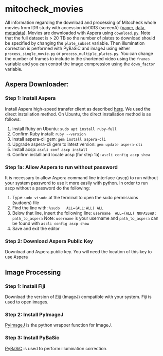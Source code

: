 # mitocheck_movies
All information regarding the download and processing of Mitocheck whole movies from IDR study with accession idr0013 (screenA) ([paper](https://pubmed.ncbi.nlm.nih.gov/20360735/idr), [data](https://idr.openmicroscopy.org/webclient/?show=screen-1101), [metadata](https://github.com/IDR/idr-metadata/blob/master/idr0013-neumann-mitocheck/screenA/)). 
Movies are downloaded with Aspera using `download.py`. 
Note that the full dataset is > 20 TB so the number of plates to download should be specified by changing the `plate_subset` variable.
Then illumination correction is performed with PyBaSiC and imageJ using either `process_single_movie.py` or `process_multiple_plates.py`. 
You can change the number of frames to include in the shortened video using the `frames` variable and you can control the image compression using the `down_factor` variable.  

## Aspera Downloader:

### Step 1: Install Aspera

Install Aspera high-speed transfer client as described [here](https://github.com/IBM/aspera-cli#installation). 
We used the direct installation method. 
On Ubuntu, the direct installation method is as follows:

1. Install Ruby on Ubuntu: `sudo apt install ruby-full`
2. Confirm Ruby install: `ruby --version`
3. Install aspera-cli gem: `gem install aspera-cli`
4. Upgrade aspera-cli gem to latest version: `gem update aspera-cli`
5. Install acsp: `ascli conf ascp install`
6. Confirm install and locate acsp (for step 1a): `ascli config ascp show`

### Step 1a: Allow Aspera to run without password

It is necessary to allow Aspera command line interface (ascp) to run without your system password to use it more easily with python. 
In order to run ascp without a password do the following:


1. Type `sudo visudo` at the terminal to open the sudo permissions (sudoers) file
2. Find the line with: `%sudo   ALL=(ALL:ALL) ALL`
3. Below that line, insert the following line: `username  ALL=(ALL) NOPASSWD: path_to_aspera`
Note: `username` is your username and `path_to_aspera` can be found with `ascli config ascp show`
4. Save and exit the editor

### Step 2: Download Aspera Public Key
Download and Aspera public key. 
You will need the location of this key to use Aspera

## Image Processing  

### Step 1: Install Fiji

Download the version of [Fiji](https://imagej.net/software/fiji/) (ImageJ) compatible with your system. 
Fiji is used to open images.

### Step 2: Install PyImageJ

 [PyImageJ](https://github.com/imagej/pyimagej) is the python wrapper function for ImageJ.

### Step 3: Install PyBaSic

[PyBaSiC](https://github.com/peng-lab/BaSiCPy) is used to perform illumination correction. 